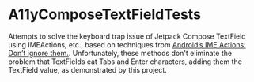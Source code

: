 # A11yComposeTextFieldTests

Attempts to solve the keyboard trap issue of Jetpack Compose TextField using IMEActions, etc., based on techniques from 
[Android’s IME Actions: Don’t ignore them.](https://proandroiddev.com/androids-ime-actions-don-t-ignore-them-36554da892ac).
Unfortunately, these methods don't eliminate the problem that TextFields eat Tabs and Enter characters,
adding them the TextField value, as demonstrated by this project.

